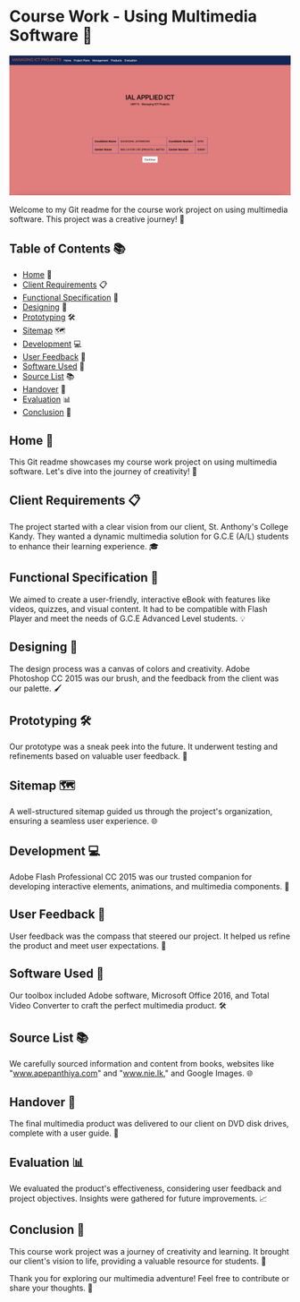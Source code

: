 # Course Work - Using Multimedia Software 🎨

<img src ='project.png'>

Welcome to my Git readme for the course work project on using multimedia software. This project was a creative journey! 🚀

## Table of Contents 📚

- [Home](#home) 🏡
- [Client Requirements](#client-requirements) 📋
- [Functional Specification](#functional-specification) 📝
- [Designing](#designing) 🎨
- [Prototyping](#prototyping) 🛠️
- [Sitemap](#sitemap) 🗺️
- [Development](#development) 💻
- [User Feedback](#user-feedback) 📢
- [Software Used](#software-used) 🧰
- [Source List](#source-list) 📚
- [Handover](#handover) 🤝
- [Evaluation](#evaluation) 📊
- [Conclusion](#conclusion) 🎉

## Home 🏡

This Git readme showcases my course work project on using multimedia software. Let's dive into the journey of creativity! 🌟

## Client Requirements 📋

The project started with a clear vision from our client, St. Anthony's College Kandy. They wanted a dynamic multimedia solution for G.C.E (A/L) students to enhance their learning experience. 🎓

## Functional Specification 📝

We aimed to create a user-friendly, interactive eBook with features like videos, quizzes, and visual content. It had to be compatible with Flash Player and meet the needs of G.C.E Advanced Level students. 💡

## Designing 🎨

The design process was a canvas of colors and creativity. Adobe Photoshop CC 2015 was our brush, and the feedback from the client was our palette. 🖌️

## Prototyping 🛠️

Our prototype was a sneak peek into the future. It underwent testing and refinements based on valuable user feedback. 🧩

## Sitemap 🗺️

A well-structured sitemap guided us through the project's organization, ensuring a seamless user experience. 🌐

## Development 💻

Adobe Flash Professional CC 2015 was our trusted companion for developing interactive elements, animations, and multimedia components. 🚀

## User Feedback 📢

User feedback was the compass that steered our project. It helped us refine the product and meet user expectations. 🙌

## Software Used 🧰

Our toolbox included Adobe software, Microsoft Office 2016, and Total Video Converter to craft the perfect multimedia product. 🛠️

## Source List 📚

We carefully sourced information and content from books, websites like "www.apepanthiya.com" and "www.nie.lk," and Google Images. 🌐

## Handover 🤝

The final multimedia product was delivered to our client on DVD disk drives, complete with a user guide. 📀

## Evaluation 📊

We evaluated the product's effectiveness, considering user feedback and project objectives. Insights were gathered for future improvements. 📈

## Conclusion 🎉

This course work project was a journey of creativity and learning. It brought our client's vision to life, providing a valuable resource for students. 🌟

Thank you for exploring our multimedia adventure! Feel free to contribute or share your thoughts. 🙏
